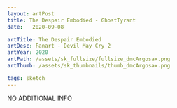 ```yaml
---
layout: artPost
title: The Despair Embodied - GhostTyrant
date:   2020-09-08

artTitle: The Despair Embodied
artDesc: Fanart - Devil May Cry 2
artYear: 2020
artPath: /assets/sk_fullsize/fullsize_dmcArgosax.png
artThumb: /assets/sk_thumbnails/thumb_dmcArgosax.png

tags: sketch
---
```


NO ADDITIONAL INFO